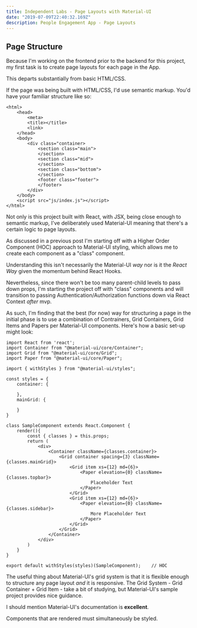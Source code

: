 ```yaml
---
title: Independent Labs - Page Layouts with Material-UI
date: "2019-07-09T22:40:32.169Z"
description: People Engagement App - Page Layouts
---
```


## Page Structure

Because I'm working on the frontend prior to the backend for this project, my first task is to create page layouts for each page in the App.

This departs substantially from basic HTML/CSS.

If the page was being built with HTML/CSS, I'd use semantic markup. You'd have your familiar structure like so:

```
<html>
    <head>
        <meta>
        <title></title>
        <link>
    </head>
    <body>
        <div class="container>
            <section class="main">
            </section>
            <section class="mid">
            </section>
            <section class="bottom">
            </section>
            <footer class="footer">
            </footer>
        </div>
    </body>
    <script src="js/index.js"></script>
</html>
```

Not only is this project built with React, with JSX, being close enough to semantic markup, I've deliberately used Material-UI meaning that there's a certain logic to page layouts.

As discussed in a previous post I'm starting off with a Higher Order Component (HOC) approach to Material-UI styling, which allows me to create each component as a "class" component.

Understanding this isn't necessarily the Material-UI _way_ nor is it the _React Way_ given the momentum behind React Hooks.

Nevertheless, since there won't be too many parent-child levels to pass down props, I'm starting the project off with "class" components and will transition to passing Authentication/Authorization functions down via React Context _after_ mvp.

As such, I'm finding that the best (for now) way for structuring a page in the initial phase is to use a combination of Contrainers, Grid Containers, Grid Items and Papers per Material-UI components. Here's how a basic set-up might look:

```
import React from 'react';
import Container from "@material-ui/core/Container";
import Grid from "@material-ui/core/Grid";
import Paper from "@material-ui/core/Paper";

import { withStyles } from "@material-ui/styles";

const styles = {
    container: {

    },
    mainGrid: {

    }
}

class SampleComponent extends React.Component {
    render(){
        const { classes } = this.props;
        return (
            <div>
                <Container className={classes.container}>
                    <Grid container spacing={3} className={classes.mainGrid}>
                        <Grid item xs={12} md={6}>
                            <Paper elevation={0} className={classes.topbar}>
                                Placeholder Text
                            </Paper>
                        </Grid>
                        <Grid item xs={12} md={6}>
                            <Paper elevation={0} className={classes.sidebar}>
                                More Placeholder Text
                            </Paper>
                        </Grid>
                    </Grid>
                </Container>
            </div>
        )
    }
}

export default withStyles(styles)(SampleComponent);    // HOC

```

The useful thing about Material-UI's grid system is that it is flexible enough to structure any page layout _and_ it is responsive. The Grid System - Grid Container + Grid Item - take a bit of studying, but Material-UI's sample project provides nice guidance.

I should mention Material-UI's documentation is **excellent**.

Components that are rendered must simultaneously be styled.
